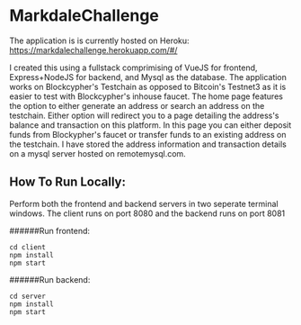 # MarkdaleChallenge

The application is is currently hosted on Heroku: https://markdalechallenge.herokuapp.com/#/

I created this using a fullstack comprimising of VueJS for frontend, Express+NodeJS for backend, and Mysql as the database. The application works on Blockcypher's Testchain as opposed to Bitcoin's Testnet3 as it is easier to test with Blockcypher's inhouse faucet. The home page features the option to either generate an address or search an address on the testchain. Either option will redirect you to a page detailing the address's balance and transaction on this platform. In this page you can either deposit funds from Blockypher's faucet or transfer funds to an existing address on the testchain. I have stored the address information and transaction details on a mysql server hosted on remotemysql.com.

## How To Run Locally:

Perform both the frontend and backend servers in two seperate terminal windows. The client runs on port 8080 and the backend runs on port 8081

######Run frontend:
```
cd client
npm install
npm start
```

######Run backend:
```
cd server
npm install
npm start
```


